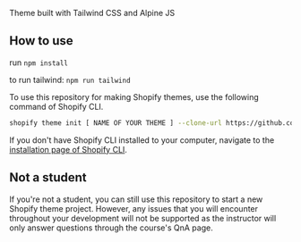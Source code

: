 Theme built with Tailwind CSS and Alpine JS


## How to use

run `npm install`

to run tailwind: `npm run tailwind`

To use this repository for making Shopify themes, use the following command of Shopify CLI.
```sh
shopify theme init [ NAME OF YOUR THEME ] --clone-url https://github.com/dede79/shopify-tailwind-alpinejs
```

If you don't have Shopify CLI installed to your computer, navigate to the [installation page of Shopify CLI](https://shopify.dev/themes/tools/cli/installation).

## Not a student

If you're not a student, you can still use this repository to start a new Shopify theme project. However, any issues that you will encounter throughout your development will not be supported as the instructor will only answer questions through the course's QnA page.
